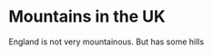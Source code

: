 Mountains in the UK
=========================
England is not very mountainous.
But has some hills

 
